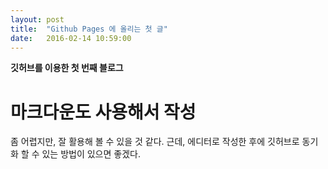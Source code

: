 ```yaml
---
layout: post
title:  "Github Pages 에 올리는 첫 글"
date:   2016-02-14 10:59:00
---
```


**깃허브를 이용한 첫 번째 블로그**
# 마크다운도 사용해서 작성

좀 어렵지만, 잘 활용해 볼 수 있을 것 같다. 근데, 에디터로 작성한 후에 깃허브로 동기화 할 수 있는 방법이 있으면 좋겠다.
